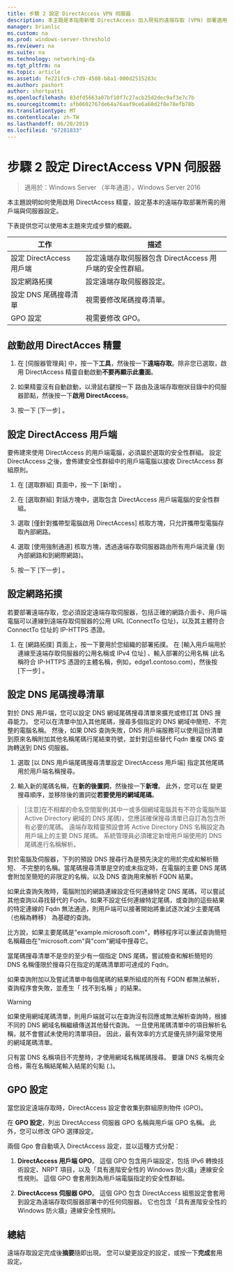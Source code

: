 ```yaml
---
title: 步驟 2 設定 DirectAccess VPN 伺服器
description: 本主題是本指南新增 DirectAccess 加入現有的遠端存取 (VPN) 部署適用於 Windows Server 2016 的一部分
manager: brianlic
ms.custom: na
ms.prod: windows-server-threshold
ms.reviewer: na
ms.suite: na
ms.technology: networking-da
ms.tgt_pltfrm: na
ms.topic: article
ms.assetid: fe221fc9-c7d9-4508-b8a1-000d2515283c
ms.author: pashort
author: shortpatti
ms.openlocfilehash: 83dfd5663a07bf10f7c27acb25d2dec9af3e7c7b
ms.sourcegitcommit: afb0602767de64a76aaf9ce6a60d2f0e78efb78b
ms.translationtype: MT
ms.contentlocale: zh-TW
ms.lasthandoff: 06/20/2019
ms.locfileid: "67281833"
---
```

#  <a name="step-2-configure-the-directaccess-vpn-server"></a>步驟 2 設定 DirectAccess VPN 伺服器

>適用於：Windows Server （半年通道），Windows Server 2016

本主題說明如何使用啟用 DirectAccess 精靈，設定基本的遠端存取部署所需的用戶端與伺服器設定。

下表提供您可以使用本主題來完成步驟的概觀。

|工作       |描述|
|-----------|-----------|
|設定 DirectAccess 用戶端|設定遠端存取伺服器包含 DirectAccess 用戶端的安全性群組。|
|設定網路拓撲|設定遠端存取伺服器設定。|
|設定 DNS 尾碼搜尋清單|視需要修改尾碼搜尋清單。|
|GPO 設定|視需要修改 GPO。|

## <a name="to-start-the-enable-directacces-wizard"></a>啟動啟用 DirectAcces 精靈

1. 在 [伺服器管理員] 中，按一下**工具**，然後按一下**遠端存取**。除非您已選取，啟用 DirectAccess 精靈自動啟動**不要再顯示此畫面**。 

2. 如果精靈沒有自動啟動，以滑鼠右鍵按一下 路由及遠端存取樹狀目錄中的伺服器節點，然後按一下**啟用 DirectAccess**。

3. 按一下 [下一步]  。

## <a name="configure-directaccess-clients"></a>設定 DirectAccess 用戶端

要佈建來使用 DirectAccess 的用戶端電腦，必須屬於選取的安全性群組。 設定 DirectAccess 之後，會佈建安全性群組中的用戶端電腦以接收 DirectAccess 群組原則。

1. 在 [選取群組]  頁面中，按一下 [新增]  。

2. 在 [選取群組]  對話方塊中，選取包含 DirectAccess 用戶端電腦的安全性群組。

3. 選取 [僅針對攜帶型電腦啟用 DirectAccess]  核取方塊，只允許攜帶型電腦存取內部網路。

4. 選取 [使用強制通道]  核取方塊，透過遠端存取伺服器路由所有用戶端流量 (到內部網路和到網際網路)。

5. 按一下 [下一步]  。

## <a name="configure-the-network-topology"></a>設定網路拓撲

若要部署遠端存取，您必須設定遠端存取伺服器，包括正確的網路介面卡、用戶端電腦可以連線到遠端存取伺服器的公用 URL (ConnectTo 位址)，以及其主體符合 ConnectTo 位址的 IP-HTTPS 憑證。

1. 在 [網路拓撲]  頁面上，按一下要用於您組織的部署拓撲。 在 [輸入用戶端用於連線至遠端存取伺服器的公用名稱或 IPv4 位址]  、輸入部署的公用名稱 (此名稱符合 IP-HTTPS 憑證的主體名稱，例如，edge1.contoso.com)，然後按 [下一步]  。

## <a name="configure-the-dns-suffix-search-list"></a>設定 DNS 尾碼搜尋清單

對於 DNS 用戶端，您可以設定 DNS 網域尾碼搜尋清單來擴充或修訂其 DNS 搜尋能力。 您可以在清單中加入其他尾碼，搜尋多個指定的 DNS 網域中簡短、不完整的電腦名稱。 然後，如果 DNS 查詢失敗，DNS 用戶端服務可以使用這份清單到原來名稱附加其他名稱尾碼行尾結束符號，並針對這些替代 Fqdn 重複 DNS 查詢轉送到 DNS 伺服器。

1. 選取 [以 DNS 用戶端尾碼搜尋清單設定 DirectAccess 用戶端]  指定其他尾碼用於用戶端名稱搜尋。

2. 輸入新的尾碼名稱，在**新的後置詞**，然後按一下**新增**。 此外，您可以在 變更搜尋順序，並移除後的置詞從**若要使用的網域尾碼**。

>[注意]在不相鄰的命名空間案例\(其中一或多個網域電腦具有不符合電腦所屬 Active Directory 網域的 DNS 尾碼\)，您應該確保搜尋清單已自訂為包含所有必要的尾碼。 遠端存取精靈預設會將 Active Directory DNS 名稱設定為用戶端上的主要 DNS 尾碼。 系統管理員必須確定新增用戶端使用的 DNS 尾碼進行名稱解析。

對於電腦及伺服器，下列的預設 DNS 搜尋行為是預先決定的用於完成和解析簡短、 不完整的名稱。當尾碼搜尋清單是空的或未指定時，在電腦的主要 DNS 尾碼會附加至簡短的非限定的名稱，以及 DNS 查詢用來解析 FQDN 結果。 

如果此查詢失敗時，電腦附加的網路連線設定任何連線特定 DNS 尾碼，可以嘗試其他查詢以尋找替代的 Fqdn。如果不設定任何連線特定尾碼，或查詢的這些結果的特定連線的 Fqdn 無法通過，則用戶端可以接著開始將重試逐次減少主要尾碼 （也稱為轉移） 為基礎的查詢。

比方說，如果主要尾碼是"example.microsoft.com"，轉移程序可以重試查詢簡短名稱藉由在"microsoft.com"與"com"網域中搜尋它。

當尾碼搜尋清單不是空的至少有一個指定 DNS 尾碼，嘗試檢查和解析簡短的 DNS 名稱僅限於搜尋只在指定的尾碼清單即可達成的 Fqdn。 

如果查詢附加以及嘗試清單中每個尾碼的結果所組成的所有 FQDN 都無法解析，查詢程序會失敗，並產生「 找不到名稱 」的結果。 

> [!WARNING]
> 如果使用網域尾碼清單，則用戶端就可以在查詢沒有回應或無法解析查詢時，根據不同的 DNS 網域名稱繼續傳送其他替代查詢。 一旦使用尾碼清單中的項目解析名稱，就不會嘗試未使用的清單項目。 因此，最有效率的方式是優先排列最常使用的網域尾碼清單。
> 
> 只有當 DNS 名稱項目不完整時，才使用網域名稱尾碼搜尋。 要讓 DNS 名稱完全合格，需在名稱結尾輸入結尾的句點 (.)。

## <a name="gpo-configuration"></a>GPO 設定

當您設定遠端存取時，DirectAccess 設定會收集到群組原則物件 (GPO)。 

在  **GPO 設定**，列出 DirectAccess 伺服器 GPO 名稱與用戶端 GPO 名稱。 此外，您可以修改 GPO 選擇設定。

兩個 Gpo 會自動填入 DirectAccess 設定，並以這種方式分配：

1. **DirectAccess 用戶端 GPO**。 這個 GPO 包含用戶端設定，包括 IPv6 轉換技術設定、NRPT 項目，以及「具有進階安全性的 Windows 防火牆」連線安全性規則。 這個 GPO 會套用到為用戶端電腦指定的安全性群組。

2. **DirectAccess 伺服器 GPO**。 這個 GPO 包含 DirectAccess 組態設定會套用到設定為遠端存取伺服器部署中的任何伺服器。 它也包含「具有進階安全性的 Windows 防火牆」連線安全性規則。

## <a name="summary"></a>總結

遠端存取設定完成後**摘要**隨即出現。 您可以變更設定的設定，或按一下**完成**套用設定。

